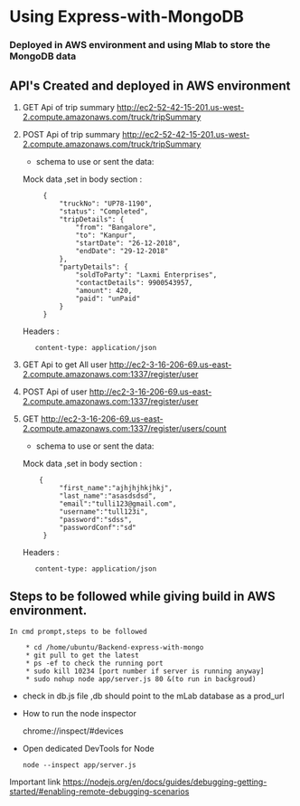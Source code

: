 # Using Express-with-MongoDB #


### Deployed in AWS environment and using Mlab to store the MongoDB data

## API's Created and deployed in AWS environment

1) GET Api of trip summary http://ec2-52-42-15-201.us-west-2.compute.amazonaws.com/truck/tripSummary
2) POST Api of trip summary http://ec2-52-42-15-201.us-west-2.compute.amazonaws.com/truck/tripSummary
    * schema to use or sent the data:

    Mock data ,set in body section :   
	    
			{
				"truckNo": "UP78-1190",
				"status": "Completed",
				"tripDetails": {
					"from": "Bangalore",
					"to": "Kanpur",
					"startDate": "26-12-2018",
					"endDate": "29-12-2018"
				},
				"partyDetails": {
					"soldToParty": "Laxmi Enterprises",
					"contactDetails": 9900543957,
					"amount": 420,
					"paid": "unPaid"
				}
			}

	Headers :

	      content-type: application/json 	
   
3) GET Api to get All user http://ec2-3-16-206-69.us-east-2.compute.amazonaws.com:1337/register/user
4) POST Api of user http://ec2-3-16-206-69.us-east-2.compute.amazonaws.com:1337/register/user
5) GET http://ec2-3-16-206-69.us-east-2.compute.amazonaws.com:1337/register/users/count
    * schema to use or sent the data:
       
	Mock data ,set in body section :

	       {
				"first_name":"ajhjhjhkjhkj",
				"last_name":"asasdsdsd",
				"email":"tulli123@gmail.com",
				"username":"tull123i",
				"password":"sdss",
				"passwordConf":"sd"
			}
	Headers :

	      content-type: application/json		
## Steps to be followed while giving build in AWS environment.

	In cmd prompt,steps to be followed

		* cd /home/ubuntu/Backend-express-with-mongo
		* git pull to get the latest
		* ps -ef to check the running port
		* sudo kill 10234 [port number if server is running anyway]
		* sudo nohup node app/server.js 80 &(to run in backgroud)

* check in db.js file ,db should point to the mLab database as a prod_url

* How to run the node inspector

     chrome://inspect/#devices

* Open dedicated DevTools for Node


      node --inspect app/server.js


Important link https://nodejs.org/en/docs/guides/debugging-getting-started/#enabling-remote-debugging-scenarios